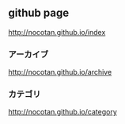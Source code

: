 ## github page
http://nocotan.github.io/index

### アーカイブ
http://nocotan.github.io/archive

### カテゴリ
http://nocotan.github.io/category
